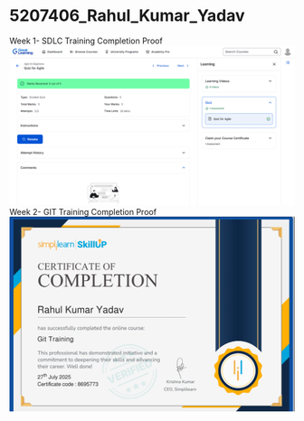 # 5207406_Rahul_Kumar_Yadav
Week 1- SDLC Training
Completion Proof
![image alt](https://github.com/Yaduvanshirahul/5207406_Rahul_Kumar_Yadav/blob/a8b7cbf1f8638bab358f76be3bae28aac75644ab/Screenshot%20(6).png)
Week 2- GIT Training
Completion Proof
![image alt](https://github.com/Yaduvanshirahul/5207406_Rahul_Kumar_Yadav/blob/5bcf400acb1cd02cb008180c77015b22216ab47a/Git%20Folder/Git_certificate.png)
